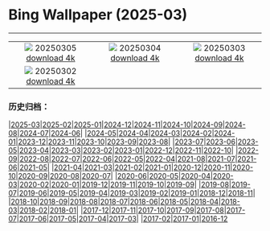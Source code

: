 # Bing Wallpaper (2025-03)
**************
| | | |
| :----: | :----: | :----: |
| ![](https://www.bing.com/th?id=OHR.SuratThani_FR-FR5557578896_1920x1080.jpg) 20250305 [download 4k](https://www.bing.com/th?id=OHR.SuratThani_FR-FR5557578896_UHD.jpg) | ![](https://www.bing.com/th?id=OHR.MardiGrasJackson_FR-FR5010820128_1920x1080.jpg) 20250304 [download 4k](https://www.bing.com/th?id=OHR.MardiGrasJackson_FR-FR5010820128_UHD.jpg) | ![](https://www.bing.com/th?id=OHR.HornbillPair_FR-FR3828518426_1920x1080.jpg) 20250303 [download 4k](https://www.bing.com/th?id=OHR.HornbillPair_FR-FR3828518426_UHD.jpg) |
| ![](https://www.bing.com/th?id=OHR.EucalyptusForest_FR-FR3221720443_1920x1080.jpg) 20250302 [download 4k](https://www.bing.com/th?id=OHR.EucalyptusForest_FR-FR3221720443_UHD.jpg) |  |  |

### 历史归档：

|[2025-03](/2025-03/2025-03.md)|[2025-02](/2025-02/2025-02.md)|[2025-01](/2025-01/2025-01.md)|[2024-12](/2024-12/2024-12.md)|[2024-11](/2024-11/2024-11.md)|[2024-10](/2024-10/2024-10.md)|[2024-09](/2024-09/2024-09.md)|[2024-08](/2024-08/2024-08.md)|[2024-07](/2024-07/2024-07.md)|[2024-06](/2024-06/2024-06.md)|
|[2024-05](/2024-05/2024-05.md)|[2024-04](/2024-04/2024-04.md)|[2024-03](/2024-03/2024-03.md)|[2024-02](/2024-02/2024-02.md)|[2024-01](/2024-01/2024-01.md)|[2023-12](/2023-12/2023-12.md)|[2023-11](/2023-11/2023-11.md)|[2023-10](/2023-10/2023-10.md)|[2023-09](/2023-09/2023-09.md)|[2023-08](/2023-08/2023-08.md)|
|[2023-07](/2023-07/2023-07.md)|[2023-06](/2023-06/2023-06.md)|[2023-05](/2023-05/2023-05.md)|[2023-04](/2023-04/2023-04.md)|[2023-03](/2023-03/2023-03.md)|[2023-02](/2023-02/2023-02.md)|[2023-01](/2023-01/2023-01.md)|[2022-12](/2022-12/2022-12.md)|[2022-11](/2022-11/2022-11.md)|[2022-10](/2022-10/2022-10.md)|
|[2022-09](/2022-09/2022-09.md)|[2022-08](/2022-08/2022-08.md)|[2022-07](/2022-07/2022-07.md)|[2022-06](/2022-06/2022-06.md)|[2022-05](/2022-05/2022-05.md)|[2022-04](/2022-04/2022-04.md)|[2021-08](/2021-08/2021-08.md)|[2021-07](/2021-07/2021-07.md)|[2021-06](/2021-06/2021-06.md)|[2021-05](/2021-05/2021-05.md)|
|[2021-04](/2021-04/2021-04.md)|[2021-03](/2021-03/2021-03.md)|[2021-02](/2021-02/2021-02.md)|[2021-01](/2021-01/2021-01.md)|[2020-12](/2020-12/2020-12.md)|[2020-11](/2020-11/2020-11.md)|[2020-10](/2020-10/2020-10.md)|[2020-09](/2020-09/2020-09.md)|[2020-08](/2020-08/2020-08.md)|[2020-07](/2020-07/2020-07.md)|
|[2020-06](/2020-06/2020-06.md)|[2020-05](/2020-05/2020-05.md)|[2020-04](/2020-04/2020-04.md)|[2020-03](/2020-03/2020-03.md)|[2020-02](/2020-02/2020-02.md)|[2020-01](/2020-01/2020-01.md)|[2019-12](/2019-12/2019-12.md)|[2019-11](/2019-11/2019-11.md)|[2019-10](/2019-10/2019-10.md)|[2019-09](/2019-09/2019-09.md)|
|[2019-08](/2019-08/2019-08.md)|[2019-07](/2019-07/2019-07.md)|[2019-06](/2019-06/2019-06.md)|[2019-05](/2019-05/2019-05.md)|[2019-04](/2019-04/2019-04.md)|[2019-03](/2019-03/2019-03.md)|[2019-02](/2019-02/2019-02.md)|[2019-01](/2019-01/2019-01.md)|[2018-12](/2018-12/2018-12.md)|[2018-11](/2018-11/2018-11.md)|
|[2018-10](/2018-10/2018-10.md)|[2018-09](/2018-09/2018-09.md)|[2018-08](/2018-08/2018-08.md)|[2018-07](/2018-07/2018-07.md)|[2018-06](/2018-06/2018-06.md)|[2018-05](/2018-05/2018-05.md)|[2018-04](/2018-04/2018-04.md)|[2018-03](/2018-03/2018-03.md)|[2018-02](/2018-02/2018-02.md)|[2018-01](/2018-01/2018-01.md)|
|[2017-12](/2017-12/2017-12.md)|[2017-11](/2017-11/2017-11.md)|[2017-10](/2017-10/2017-10.md)|[2017-09](/2017-09/2017-09.md)|[2017-08](/2017-08/2017-08.md)|[2017-07](/2017-07/2017-07.md)|[2017-06](/2017-06/2017-06.md)|[2017-05](/2017-05/2017-05.md)|[2017-04](/2017-04/2017-04.md)|[2017-03](/2017-03/2017-03.md)|
|[2017-02](/2017-02/2017-02.md)|[2017-01](/2017-01/2017-01.md)|[2016-12](/2016-12/2016-12.md)